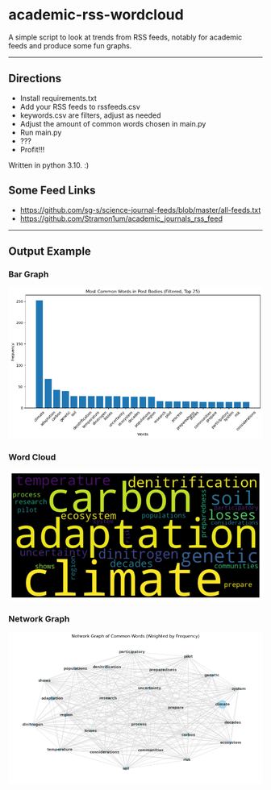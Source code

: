 # academic-rss-wordcloud
 A simple script to look at trends from RSS feeds, notably for academic feeds and produce some fun graphs.

---

## Directions

- Install requirements.txt
- Add your RSS feeds to rssfeeds.csv
- keywords.csv are filters, adjust as needed
- Adjust the amount of common words chosen in main.py
- Run main.py
- ???
- Profit!!!

Written in python 3.10. :)

## Some Feed Links
- https://github.com/sg-s/science-journal-feeds/blob/master/all-feeds.txt
- https://github.com/Stramon1um/academic_journals_rss_feed

---

## Output Example

### Bar Graph

![Bar Graph](/images/baroutput.png)

### Word Cloud

![Word Cloud](/images/wordcloudoutput.png)

### Network Graph

![Network Graph](/images/networkoutput.png)

